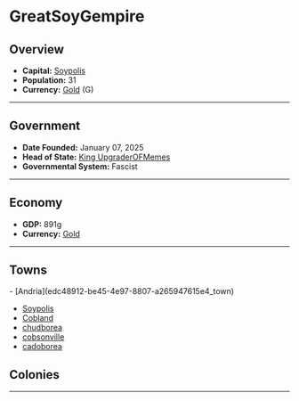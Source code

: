 <!--UNDEDITED FILE, remove this entire line if this file has been edited!-->
# <!--NAME-->GreatSoyGempire<!--NAME-->

## Overview

- **Capital:** <!--CAPITAL_LINK-->[Soypolis](721a93ea-2fc3-4ba4-9c22-72ac41bc6c42_town)<!--CAPITAL_LINK-->
- **Population:** <!--POPULATION-->31<!--POPULATION-->
- **Currency:** <!--CURRENCY_LINK-->[Gold](Gold_currency)<!--CURRENCY_LINK--> (<!--CURRENCY_ABV-->G<!--CURRENCY_ABV-->)

---

## Government

- **Date Founded:** <!--FOUNDED-->January 07, 2025<!--FOUNDED-->
- **Head of State:** <!--LEADER_TITLE_LINK-->[King UpgraderOFMemes](UpgraderOFMemes_user)<!--LEADER_TITLE_LINK-->
- **Governmental System:** <!--GOVERNMENT-->Fascist<!--GOVERNMENT-->

---

## Economy

- **GDP:** <!--GDP-->891g<!--GDP-->
- **Currency:** <!--CURRENCY_LINK-->[Gold](Gold_currency)<!--CURRENCY_LINK-->

---

## Towns

<!--TOWNS-->- [Andria](edc48912-be45-4e97-8807-a265947615e4_town)
- [Soypolis](721a93ea-2fc3-4ba4-9c22-72ac41bc6c42_town)
- [Cobland](cdfcff0b-12aa-4e61-a65e-6f4c8994dabd_town)
- [chudborea](7653eeac-71ae-4bb6-b5c0-bf82f9c2bcf2_town)
- [cobsonville](89dc8f7d-e599-454f-a640-adaf857ac5ac_town)
- [cadoborea](b35a3705-259c-4d01-af22-6623918769d5_town)<!--TOWNS-->

## Colonies

<!--COLONIES--><!--COLONIES-->

---